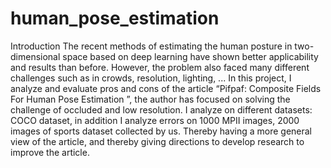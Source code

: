 # human_pose_estimation
Introduction 
The recent methods of estimating the human posture in two-dimensional space based on deep learning have shown better applicability and results than before. However, the problem also faced many different challenges such as in crowds, resolution, lighting, ... In this project, I analyze and evaluate pros and cons of the article “Pifpaf: Composite Fields For Human Pose Estimation ”, the author has focused on solving the challenge of occluded and low resolution. I analyze on different datasets: COCO dataset, in addition I analyze errors on 1000 MPII images, 2000 images of sports dataset collected by us. Thereby having a more general view of the article, and thereby giving directions to develop research to improve the article.
